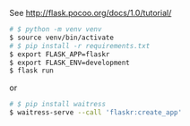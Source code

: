 See http://flask.pocoo.org/docs/1.0/tutorial/

```bash
# $ python -m venv venv
$ source venv/bin/activate
# $ pip install -r requirements.txt
$ export FLASK_APP=flaskr
$ export FLASK_ENV=development
$ flask run
```

or

```bash
# $ pip install waitress
$ waitress-serve --call 'flaskr:create_app'
```
